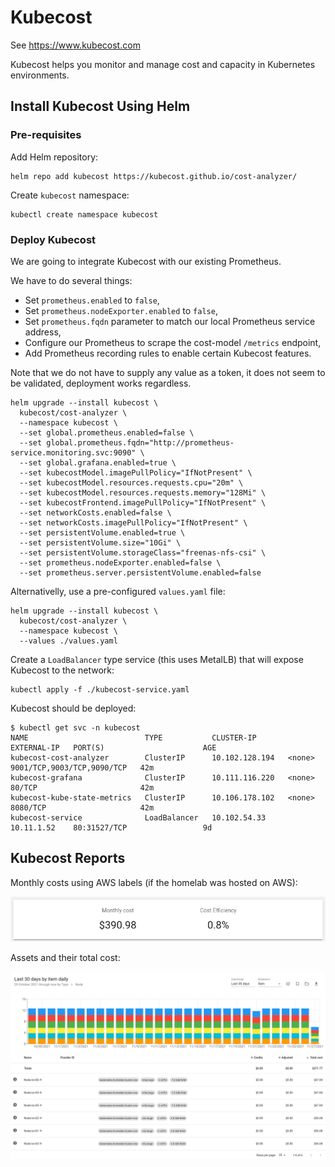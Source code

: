 # Kubecost

See https://www.kubecost.com

Kubecost helps you monitor and manage cost and capacity in Kubernetes environments. 

## Install Kubecost Using Helm

### Pre-requisites

Add Helm repository:
```
helm repo add kubecost https://kubecost.github.io/cost-analyzer/
```

Create `kubecost` namespace:
```
kubectl create namespace kubecost
```

### Deploy Kubecost 

We are going to integrate Kubecost with our existing Prometheus.

We have to do several things:

* Set `prometheus.enabled` to `false`,
* Set `prometheus.nodeExporter.enabled` to `false`,
* Set `prometheus.fqdn` parameter to match our local Prometheus service address,
* Configure our Prometheus to scrape the cost-model `/metrics` endpoint,
* Add Prometheus recording rules to enable certain Kubecost features.

Note that we do not have to supply any value as a token, it does not seem to be validated, deployment works regardless.

```
helm upgrade --install kubecost \
  kubecost/cost-analyzer \
  --namespace kubecost \
  --set global.prometheus.enabled=false \
  --set global.prometheus.fqdn="http://prometheus-service.monitoring.svc:9090" \
  --set global.grafana.enabled=true \
  --set kubecostModel.imagePullPolicy="IfNotPresent" \
  --set kubecostModel.resources.requests.cpu="20m" \
  --set kubecostModel.resources.requests.memory="128Mi" \
  --set kubecostFrontend.imagePullPolicy="IfNotPresent" \
  --set networkCosts.enabled=false \
  --set networkCosts.imagePullPolicy="IfNotPresent" \
  --set persistentVolume.enabled=true \
  --set persistentVolume.size="10Gi" \
  --set persistentVolume.storageClass="freenas-nfs-csi" \
  --set prometheus.nodeExporter.enabled=false \
  --set prometheus.server.persistentVolume.enabled=false
```

Alternativelly, use a pre-configured `values.yaml` file:

```
helm upgrade --install kubecost \
  kubecost/cost-analyzer \
  --namespace kubecost \
  --values ./values.yaml
```

Create a `LoadBalancer` type service (this uses MetalLB) that will expose Kubecost to the network:
```
kubectl apply -f ./kubecost-service.yaml
```

Kubecost should be deployed:
```
$ kubectl get svc -n kubecost
NAME                          TYPE           CLUSTER-IP       EXTERNAL-IP   PORT(S)                      AGE
kubecost-cost-analyzer        ClusterIP      10.102.128.194   <none>        9001/TCP,9003/TCP,9090/TCP   42m
kubecost-grafana              ClusterIP      10.111.116.220   <none>        80/TCP                       42m
kubecost-kube-state-metrics   ClusterIP      10.106.178.102   <none>        8080/TCP                     42m
kubecost-service              LoadBalancer   10.102.54.33     10.11.1.52    80:31527/TCP                 9d
```

## Kubecost Reports

Monthly costs using AWS labels (if the homelab was hosted on AWS):

![Kubecost Monthly Cost](../docs/kubecost/kubecost-monthly-cost.png)

Assets and their total cost:

![Kubecost Assets](../docs/kubecost/kubecost-assets.png)
